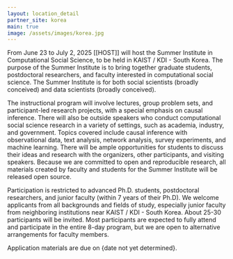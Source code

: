 ```yaml
---
layout: location_detail
partner_site: korea
main: true
image: /assets/images/korea.jpg
---
```


[//]: # (ORGANIZERS: Update the info to match your location. Add a site image to /assets/images/ and update the placeholder URL above to match it. See _data/2025/Korea for yml files that control the header content, location info on general sites page, people lists, and sidebar.)

From June 23 to July 2, 2025 [[HOST]] will host the Summer Institute in Computational Social Science, to be held in KAIST / KDI - South Korea. The purpose of the Summer Institute is to bring together graduate students, postdoctoral researchers, and faculty interested in computational social science. The Summer Institute is for both social scientists (broadly conceived) and data scientists (broadly conceived).

The instructional program will involve lectures, group problem sets, and participant-led research projects, with a special emphasis on causal inference. There will also be outside speakers who conduct computational social science research in a variety of settings, such as academia, industry, and government. Topics covered include causal inference with observational data, text analysis, network analysis, survey experiments, and machine learning. There will be ample opportunities for students to discuss their ideas and research with the organizers, other participants, and visiting speakers. Because we are committed to open and reproducible research, all materials created by faculty and students for the Summer Institute will be released open source.

Participation is restricted to advanced Ph.D. students, postdoctoral researchers, and junior faculty (within 7 years of their Ph.D). We welcome applicants from all backgrounds and fields of study, especially junior faculty from neighboring institutions near KAIST / KDI - South Korea. About 25-30 participants will be invited. Most participants are expected to fully attend and participate in the entire 8-day program, but we are open to alternative arrangements for faculty members. 

Application materials are due on {date not yet determined}.

[//]: # (ORGANIZERS: feel free to add a link to your application materials or your SICSS apply page above.)